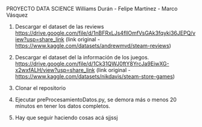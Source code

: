 PROYECTO DATA SCIENCE
Williams Durán - Felipe Martínez - Marco Vásquez


1) Descargar el dataset de las reviews 
https://drive.google.com/file/d/1nBFRxLJs4fllOmfVsGAk3fqyki36JEPQ/view?usp=share_link
(link original - https://www.kaggle.com/datasets/andrewmvd/steam-reviews)

2) Descargar el dataset del la información de los juegos.
https://drive.google.com/file/d/1Ck31QWJ0ftY8YrcJa9EiwXG-x2wxfALH/view?usp=share_link
(link original - https://www.kaggle.com/datasets/nikdavis/steam-store-games)

3) Clonar el repositorio

4) Ejecutar preProcesamientoDatos.py, se demora más o menos 20 minutos en tener los datos completos.

5) Hay que seguir haciendo cosas acá sjjssj
